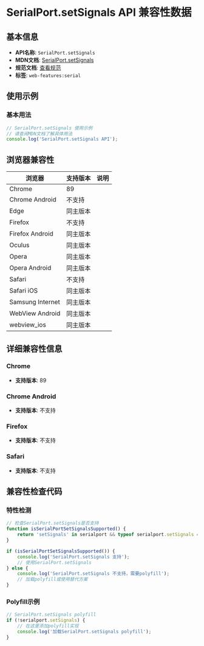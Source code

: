 # SerialPort.setSignals API 兼容性数据

## 基本信息

- **API名称**: `SerialPort.setSignals`
- **MDN文档**: [SerialPort.setSignals](https://developer.mozilla.org/docs/Web/API/SerialPort/setSignals)
- **规范文档**: [查看规范](https://wicg.github.io/serial/#dom-serialport-setsignals)
- **标签**: `web-features:serial`

## 使用示例

### 基本用法

```javascript
// SerialPort.setSignals 使用示例
// 请查阅MDN文档了解具体用法
console.log('SerialPort.setSignals API');
```

## 浏览器兼容性

| 浏览器 | 支持版本 | 说明 |
|--------|----------|------|
| Chrome | 89 |  |
| Chrome Android | 不支持 |  |
| Edge | 同主版本 |  |
| Firefox | 不支持 |  |
| Firefox Android | 同主版本 |  |
| Oculus | 同主版本 |  |
| Opera | 同主版本 |  |
| Opera Android | 同主版本 |  |
| Safari | 不支持 |  |
| Safari iOS | 同主版本 |  |
| Samsung Internet | 同主版本 |  |
| WebView Android | 同主版本 |  |
| webview_ios | 同主版本 |  |

## 详细兼容性信息

### Chrome

- **支持版本**: 89

### Chrome Android

- **支持版本**: 不支持

### Firefox

- **支持版本**: 不支持

### Safari

- **支持版本**: 不支持

## 兼容性检查代码

### 特性检测

```javascript
// 检查SerialPort.setSignals是否支持
function isSerialPortSetSignalsSupported() {
    return 'setSignals' in serialport && typeof serialport.setSignals === 'function';
}

if (isSerialPortSetSignalsSupported()) {
    console.log('SerialPort.setSignals 支持');
    // 使用SerialPort.setSignals
} else {
    console.log('SerialPort.setSignals 不支持，需要polyfill');
    // 加载polyfill或使用替代方案
}
```

### Polyfill示例

```javascript
// SerialPort.setSignals polyfill
if (!serialport.setSignals) {
    // 在这里添加polyfill实现
    console.log('加载SerialPort.setSignals polyfill');
}
```

